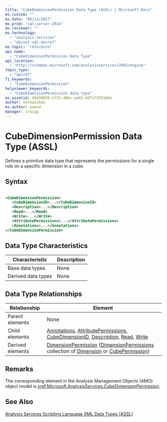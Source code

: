 ```yaml
---
title: "CubeDimensionPermission Data Type (ASSL) | Microsoft Docs"
ms.custom: ""
ms.date: "06/13/2017"
ms.prod: "sql-server-2014"
ms.reviewer: ""
ms.technology: 
  - "analysis-services"
  - "docset-sql-devref"
ms.topic: "reference"
api_name: 
  - "CubeDimensionPermission Data Type"
api_location: 
  - "http://schemas.microsoft.com/analysisservices/2003/engine"
topic_type: 
  - "apiref"
f1_keywords: 
  - "CubeDimensionPermission"
helpviewer_keywords: 
  - "CubeDimensionPermission data type"
ms.assetid: d9d39859-5f33-48bc-a402-0071755918de
author: minewiskan
ms.author: owend
manager: craigg
---
```

# CubeDimensionPermission Data Type (ASSL)
  Defines a primitive data type that represents the permissions for a single role on a specific dimension in a cube.  
  
## Syntax  
  
```xml  
  
<CubeDimensionPermission>  
   <CubeDimensionID>...</CubeDimensionID>  
   <Description>...</Description>  
   <Read>...</Read>  
   <Write>...</Write>  
   <AttributePermissions>...</AttributePermissions>  
   <Annotations>...</Annotations>  
</CubeDimensionPermission>  
```  
  
## Data Type Characteristics  
  
|Characteristic|Description|  
|--------------------|-----------------|  
|Base data types|None|  
|Derived data types|None|  
  
## Data Type Relationships  
  
|Relationship|Element|  
|------------------|-------------|  
|Parent elements|None|  
|Child elements|[Annotations](../collections/annotations-element-assl.md), [AttributePermissions](../collections/attributepermissions-element-assl.md), [CubeDimensionID](../properties/id-element-assl.md), [Description](../properties/description-element-assl.md), [Read](../properties/read-element-assl.md), [Write](../properties/write-element-assl.md)|  
|Derived elements|[DimensionPermission](../objects/dimensionpermission-element-assl.md) ([DimensionPermissions](../collections/dimensionpermissions-element-assl.md) collection of [Dimension](../objects/dimension-element-assl.md) or [CubePermission](../objects/cubepermission-element-assl.md))|  
  
## Remarks  
 The corresponding element in the Analysis Management Objects (AMO) object model is <xref:Microsoft.AnalysisServices.CubeDimensionPermission>.  
  
## See Also  
 [Analysis Services Scripting Language XML Data Types &#40;ASSL&#41;](analysis-services-scripting-language-xml-data-types-assl.md)  
  
  

